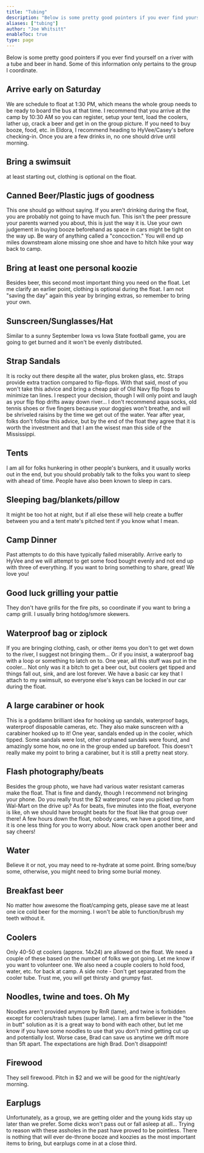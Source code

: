 ```yaml
---
title: "Tubing"
description: "Below is some pretty good pointers if you ever find yourself on a river with a tube and beer in hand."
aliases: ["tubing"]
author: "Joe Whitsitt"
enableToc: true
type: page
---
```


Below is some pretty good pointers if you ever find yourself on a river with a tube and beer in hand. Some of this information only pertains to the group I coordinate.

## Arrive early on Saturday

We are schedule to float at 1:30 PM, which means the whole group needs to be ready to board the bus at that time. I recommend that you arrive at the camp by 10:30 AM so you can register, setup your tent, load the coolers, lather up, crack a beer and get in on the group picture. If you need to buy booze, food, etc. in Eldora, I recommend heading to HyVee/Casey's before checking-in. Once you are a few drinks in, no one should drive until morning.

## Bring a swimsuit

at least starting out, clothing is optional on the float.

## Canned Beer/Plastic jugs of goodness

This one should go without saying. If you aren't drinking during the float, you are probably not going to have much fun. This isn't the peer pressure your parents warned you about, this is just the way it is. Use your own judgement in buying booze beforehand as space in cars might be tight on the way up. Be wary of anything called a "concoction." You will end up miles downstream alone missing one shoe and have to hitch hike your way back to camp.

## Bring at least one personal koozie

Besides beer, this second most important thing you need on the float. Let me clarify an earlier point, clothing is optional during the float. I am not "saving the day" again this year by bringing extras, so remember to bring your own.

## Sunscreen/Sunglasses/Hat

Similar to a sunny September Iowa vs Iowa State football game, you are going to get burned and it won't be evenly distributed.

## Strap Sandals

It is rocky out there despite all the water, plus broken glass, etc. Straps provide extra traction compared to flip-flops. With that said, most of you won't take this advice and bring a cheap pair of Old Navy flip flops to minimize tan lines. I respect your decision, though I will only point and laugh as your flip flop drifts away down river... I don't recommend aqua socks, old tennis shoes or five fingers because your doggies won't breathe, and will be shriveled raisins by the time we get out of the water. Year after year, folks don't follow this advice, but by the end of the float they agree that it is worth the investment and that I am the wisest man this side of the Mississippi.

## Tents

I am all for folks hunkering in other people's bunkers, and it usually works out in the end, but you should probably talk to the folks you want to sleep with ahead of time. People have also been known to sleep in cars.

## Sleeping bag/blankets/pillow

It might be too hot at night, but if all else these will help create a buffer between you and a tent mate's pitched tent if you know what I mean.

## Camp Dinner

Past attempts to do this have typically failed miserablly. Arrive early to HyVee and we will attempt to get some food bought evenly and not end up with three of everything. If you want to bring something to share, great! We love you!

## Good luck grilling your pattie

They don't have grills for the fire pits, so coordinate if you want to bring a camp grill. I usually bring hotdog/smore skewers.

## Waterproof bag or ziplock

If you are bringing clothing, cash, or other items you don't to get wet down to the river, I suggest not bringing them... Or if you insist, a waterproof bag with a loop or something to latch on to. One year, all this stuff was put in the cooler... Not only was it a bitch to get a beer out, but coolers get tipped and things fall out, sink, and are lost forever. We have a basic car key that I attach to my swimsuit, so everyone else's keys can be locked in our car during the float.

## A large carabiner or hook

This is a goddamn brilliant idea for hooking up sandals, waterproof bags, waterproof disposable cameras, etc. They also make sunscreen with a carabiner hooked up to it! One year, sandals ended up in the cooler, which tipped. Some sandals were lost, other orphaned sandals were found, and amazingly some how, no one in the group ended up barefoot. This doesn't really make my point to bring a carabiner, but it is still a pretty neat story.

## Flash photography/beats

Besides the group photo, we have had various water resistant cameras make the float. That is fine and dandy, though I recommend not bringing your phone. Do you really trust the $2 waterproof case you picked up from Wal-Mart on the drive up? As for beats, five minutes into the float, everyone is like, oh we should have brought beats for the float like that group over there! A few hours down the float, nobody cares, we have a good time, and it is one less thing for you to worry about. Now crack open another beer and say cheers!

## Water

Believe it or not, you may need to re-hydrate at some point. Bring some/buy some, otherwise, you might need to bring some burial money.

## Breakfast beer

No matter how awesome the float/camping gets, please save me at least one ice cold beer for the morning. I won't be able to function/brush my teeth without it.

## Coolers

Only 40-50 qt coolers (approx. 14x24) are allowed on the float. We need a couple of these based on the number of folks we got going. Let me know if you want to volunteer one. We also need a couple coolers to hold food, water, etc. for back at camp. A side note - Don't get separated from the cooler tube. Trust me, you will get thirsty and grumpy fast.

## Noodles, twine and toes. Oh My

Noodles aren't provided anymore by RnR (lame), and twine is forbidden except for coolers/trash tubes (super lame). I am a firm believer in the "toe in butt" solution as it is a great way to bond with each other, but let me know if you have some noodles to use that you don't mind getting cut up and potentially lost. Worse case, Brad can save us anytime we drift more than 5ft apart. The expectations are high Brad. Don't disappoint!

## Firewood

They sell firewood. Pitch in $2 and we will be good for the night/early morning.

## Earplugs

Unfortunately, as a group, we are getting older and the young kids stay up later than we prefer. Some dicks won't pass out or fall asleep at all... Trying to reason with these assholes in the past have proved to be pointless. There is nothing that will ever de-throne booze and koozies as the most important items to bring, but earplugs come in at a close third.
